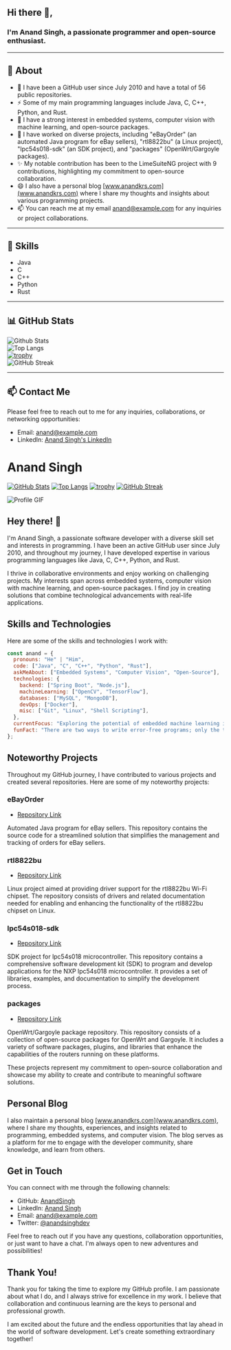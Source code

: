 ## Hi there 👋,

### I'm Anand Singh, a passionate programmer and open-source enthusiast.

-------

## 🧐 About

- 🌱 I have been a GitHub user since July 2010 and have a total of 56 public repositories.
- ⚡ Some of my main programming languages include Java, C, C++, Python, and Rust.
- 🔭 I have a strong interest in embedded systems, computer vision with machine learning, and open-source packages.
- 🏢 I have worked on diverse projects, including "eBayOrder" (an automated Java program for eBay sellers), "rtl8822bu" (a Linux project), "lpc54s018-sdk" (an SDK project), and "packages" (OpenWrt/Gargoyle packages).
- ✨ My notable contribution has been to the LimeSuiteNG project with 9 contributions, highlighting my commitment to open-source collaboration.
- 😄 I also have a personal blog [www.anandkrs.com](www.anandkrs.com) where I share my thoughts and insights about various programming projects.
- 📫 You can reach me at my email [anand@example.com](mailto:anand@example.com) for any inquiries or project collaborations.

-------
  
## 🔧 Skills

- Java
- C
- C++
- Python
- Rust

-------


## 📊 GitHub Stats

![Github Stats](https://github-readme-stats.vercel.app/api?username=AnandSingh) \
![Top Langs](https://github-readme-stats.vercel.app/api/top-langs/?username=AnandSingh) \
[![trophy](https://github-profile-trophy.vercel.app/?username=AnandSingh)](https://github.com/AnandSingh) \
![GitHub Streak](https://streak-stats.demolab.com/?user=AnandSingh)

-------

## 📫 Contact Me

Please feel free to reach out to me for any inquiries, collaborations, or networking opportunities:

- Email: [anand@example.com](mailto:hello@anandkrs.dev)
- LinkedIn: [Anand Singh's LinkedIn](https://www.linkedin.com/in/anandkrs/)



# Anand Singh

[![GitHub Stats](https://github-readme-stats.vercel.app/api?username=AnandSingh)](https://github.com/AnandSingh)
[![Top Langs](https://github-readme-stats.vercel.app/api/top-langs/?username=AnandSingh&layout=compact)](https://github.com/AnandSingh)
[![trophy](https://github-profile-trophy.vercel.app/?username=AnandSingh&theme=gruvbox)](https://github.com/AnandSingh)
[![GitHub Streak](https://streak-stats.demolab.com/?user=AnandSingh)](https://git.io/streak-stats)

<!-- TODO: Add GIF or Image introduction of yourself -->
![Profile GIF](https://media.giphy.com/media/Y4ak9Ki2GZCbJxAnJD/giphy.gif)

## Hey there! 👋

I'm Anand Singh, a passionate software developer with a diverse skill set and interests in programming. I have been an active GitHub user since July 2010, and throughout my journey, I have developed expertise in various programming languages like Java, C, C++, Python, and Rust.

I thrive in collaborative environments and enjoy working on challenging projects. My interests span across embedded systems, computer vision with machine learning, and open-source packages. I find joy in creating solutions that combine technological advancements with real-life applications.

## Skills and Technologies

Here are some of the skills and technologies I work with:

```javascript
const anand = {
  pronouns: "He" | "Him",
  code: ["Java", "C", "C++", "Python", "Rust"],
  askMeAbout: ["Embedded Systems", "Computer Vision", "Open-Source"],
  technologies: {
    backend: ["Spring Boot", "Node.js"],
    machineLearning: ["OpenCV", "TensorFlow"],
    databases: ["MySQL", "MongoDB"],
    devOps: ["Docker"],
    misc: ["Git", "Linux", "Shell Scripting"],
  },
  currentFocus: "Exploring the potential of embedded machine learning in IoT devices",
  funFact: "There are two ways to write error-free programs; only the third one works",
};
```

## Noteworthy Projects

Throughout my GitHub journey, I have contributed to various projects and created several repositories. Here are some of my noteworthy projects:

### eBayOrder
- [Repository Link](https://github.com/AnandSingh/eBayOrder)

Automated Java program for eBay sellers. This repository contains the source code for a streamlined solution that simplifies the management and tracking of orders for eBay sellers.

### rtl8822bu
- [Repository Link](https://github.com/AnandSingh/rtl8822bu)

Linux project aimed at providing driver support for the rtl8822bu Wi-Fi chipset. The repository consists of drivers and related documentation needed for enabling and enhancing the functionality of the rtl8822bu chipset on Linux.

### lpc54s018-sdk
- [Repository Link](https://github.com/AnandSingh/lpc54s018-sdk)

SDK project for lpc54s018 microcontroller. This repository contains a comprehensive software development kit (SDK) to program and develop applications for the NXP lpc54s018 microcontroller. It provides a set of libraries, examples, and documentation to simplify the development process.

### packages
- [Repository Link](https://github.com/AnandSingh/packages)

OpenWrt/Gargoyle package repository. This repository consists of a collection of open-source packages for OpenWrt and Gargoyle. It includes a variety of software packages, plugins, and libraries that enhance the capabilities of the routers running on these platforms.

These projects represent my commitment to open-source collaboration and showcase my ability to create and contribute to meaningful software solutions.

## Personal Blog

I also maintain a personal blog [www.anandkrs.com](www.anandkrs.com), where I share my thoughts, experiences, and insights related to programming, embedded systems, and computer vision. The blog serves as a platform for me to engage with the developer community, share knowledge, and learn from others.

## Get in Touch

You can connect with me through the following channels:

- GitHub: [AnandSingh](https://github.com/AnandSingh)
- LinkedIn: [Anand Singh](https://linkedin.com/in/anand-singh)
- Email: [anand@example.com](mailto:anand@example.com)
- Twitter: [@anandsinghdev](https://twitter.com/anandsinghdev)

Feel free to reach out if you have any questions, collaboration opportunities, or just want to have a chat. I'm always open to new adventures and possibilities!

## Thank You!

Thank you for taking the time to explore my GitHub profile. I am passionate about what I do, and I always strive for excellence in my work. I believe that collaboration and continuous learning are the keys to personal and professional growth.

I am excited about the future and the endless opportunities that lay ahead in the world of software development. Let's create something extraordinary together!
